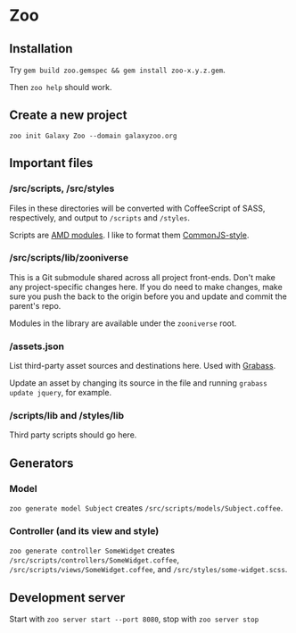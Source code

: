 Zoo
===

Installation
------------

Try `gem build zoo.gemspec && gem install zoo-x.y.z.gem`.

Then `zoo help` should work.

Create a new project
--------------------

`zoo init Galaxy Zoo --domain galaxyzoo.org`

Important files
---------------

### /src/scripts, /src/styles

Files in these directories will be converted with CoffeeScript of SASS, respectively, and output to `/scripts` and `/styles`.

Scripts are [AMD modules](http://requirejs.org/docs/api.html#define). I like to format them [CommonJS-style](http://requirejs.org/docs/commonjs.html).

### /src/scripts/lib/zooniverse

This is a Git submodule shared across all project front-ends. Don't make any project-specific changes here. If you do need to make changes, make sure you push the back to the origin before you and update and commit the parent's repo.

Modules in the library are available under the `zooniverse` root.

### /assets.json

List third-party asset sources and destinations here. Used with [Grabass](https://github.com/brian-c/grabass/).

Update an asset by changing its source in the file and running `grabass update jquery`, for example.

### /scripts/lib and /styles/lib

Third party scripts should go here.

Generators
----------

### Model

`zoo generate model Subject` creates `/src/scripts/models/Subject.coffee`.

### Controller (and its view and style)

`zoo generate controller SomeWidget` creates `/src/scripts/controllers/SomeWidget.coffee`, `/src/scripts/views/SomeWidget.coffee`, and `/src/styles/some-widget.scss`.

Development server
------------------

Start with `zoo server start --port 8080`, stop with `zoo server stop`
